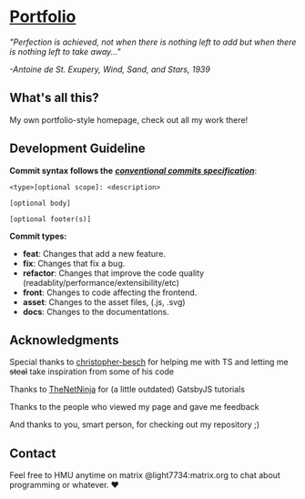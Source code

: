 # [Portfolio](https://light7734.com)
<i>
"Perfection is achieved, not when there is nothing left to add but when there is nothing left to take away..."

-Antoine de St. Exupery, Wind, Sand, and Stars, 1939
</i>

## What's all this?
My own portfolio-style homepage, check out all my work there!

## Development Guideline
**Commit syntax follows the** [***conventional commits specification***](https://www.conventionalcommits.org/en/v1.0.0/):

```
<type>[optional scope]: <description>

[optional body]

[optional footer(s)]
```

**Commit types:**
- **feat**: Changes that add a new feature.
- **fix**: Changes that fix a bug.
- **refactor**: Changes that improve the code quality (readablity/performance/extensibility/etc)
- **front**: Changes to code affecting the frontend.
- **asset**: Changes to the asset files, (.js, .svg)
- **docs**: Changes to the documentations.

## Acknowledgments
Special thanks to [christopher-besch](https://github.com/christopher-besch) for helping me with TS and letting me ~~steal~~ take inspiration from some of his code

Thanks to [TheNetNinja](https://www.youtube.com/c/TheNetNinja) for (a little outdated) GatsbyJS tutorials

Thanks to the people who viewed my page and gave me feedback

And thanks to you, smart person, for checking out my repository ;)

## Contact
Feel free to HMU anytime on matrix @light7734:matrix.org to chat about programming or whatever. ♥️
